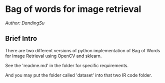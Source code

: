 # Bag of words for image retrieval 

*Author: DandingSu*

## Brief Intro

There are two different versions of python implementation of Bag of Words for Image Retrieval using OpenCV and sklearn.

See the 'readme.md' in the folder for specific requirements.

And you may put the folder called 'dataset' into that two IR code folder.